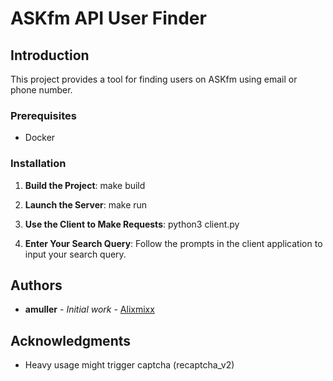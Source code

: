 # ASKfm API User Finder

## Introduction
This project provides a tool for finding users on ASKfm using email or phone number.

### Prerequisites
- Docker

### Installation
1. **Build the Project**:
make build

2. **Launch the Server**:
make run

3. **Use the Client to Make Requests**:
python3 client.py

4. **Enter Your Search Query**:
Follow the prompts in the client application to input your search query.

## Authors
- **amuller** - *Initial work* - [Alixmixx](https://github.com/Alixmixx)

## Acknowledgments
- Heavy usage might trigger captcha (recaptcha_v2)